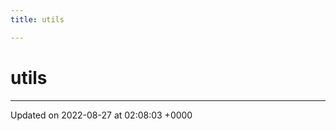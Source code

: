 ```yaml
---
title: utils

---
```


# utils








-------------------------------

Updated on 2022-08-27 at 02:08:03 +0000